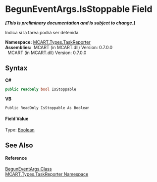 # BegunEventArgs.IsStoppable Field
 _**\[This is preliminary documentation and is subject to change.\]**_

Indica si la tarea podrá ser detenida.

**Namespace:**&nbsp;<a href="256f3901-18cb-eeca-835c-7de778822db3">MCART.Types.TaskReporter</a><br />**Assemblies:**&nbsp;&nbsp;MCART (in MCART.dll) Version: 0.7.0.0<br />&nbsp;&nbsp;MCART (in MCART.dll) Version: 0.7.0.0<br />

## Syntax

**C#**<br />
``` C#
public readonly bool IsStoppable
```

**VB**<br />
``` VB
Public ReadOnly IsStoppable As Boolean
```


#### Field Value
Type: <a href="http://msdn2.microsoft.com/es-es/library/a28wyd50" target="_blank">Boolean</a>

## See Also


#### Reference
<a href="a371695a-f534-56e7-a8fe-595fa414d684">BegunEventArgs Class</a><br /><a href="256f3901-18cb-eeca-835c-7de778822db3">MCART.Types.TaskReporter Namespace</a><br />